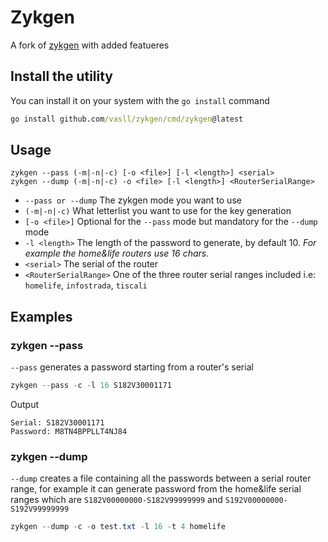 # Zykgen
A fork of [zykgen](https://github.com/luc10/zykgen) with added featueres

## Install the utility
You can install it on your system with the `go install` command
```cmd
go install github.com/vasll/zykgen/cmd/zykgen@latest
```

## Usage
```
zykgen --pass (-m|-n|-c) [-o <file>] [-l <length>] <serial>
zykgen --dump (-m|-n|-c) -o <file> [-l <length>] <RouterSerialRange>
```
- `--pass or --dump` The zykgen mode you want to use
- `(-m|-n|-c)` What letterlist you want to use for the key generation
- `[-o <file>]` Optional for the `--pass` mode but mandatory for the `--dump` mode
- `-l <length>` The length of the password to generate, by default 10. _For example the home&life routers use 16 chars._
- `<serial>` The serial of the router
- `<RouterSerialRange>` One of the three router serial ranges included i.e: `homelife`, `infostrada`, `tiscali`


## Examples
### zykgen --pass
`--pass` generates a password starting from a router's serial
```powershell
zykgen --pass -c -l 16 S182V30001171
```
Output
```
Serial: S182V30001171     
Password: M8TN4BPPLLT4NJ84
```

### zykgen --dump
`--dump` creates a file containing all the passwords between a serial router range, for example it can generate password from the home&life serial ranges which are `S182V00000000-S182V99999999` and `S192V00000000-S192V99999999`
```powershell
zykgen --dump -c -o test.txt -l 16 -t 4 homelife
```
